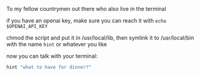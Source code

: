 To my fellow countrymen out there who also live in the terminal

if you have an openai key, make sure you can reach it with `echo $OPENAI_API_KEY`

chmod the script and put it in /usr/local/lib, then symlink it to /usr/local/bin with the name `hint` or whatever you like

now you can talk with your terminal:
```bash
hint "what to have for dinner?"
```
